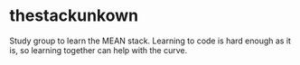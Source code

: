 # thestackunkown
Study group to learn the MEAN stack. Learning to code is hard enough as it is, so learning together can help with the curve.
